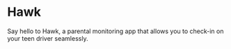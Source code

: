 # Hawk
Say hello to Hawk, a parental monitoring app that allows you to check-in on your teen driver seamlessly.
